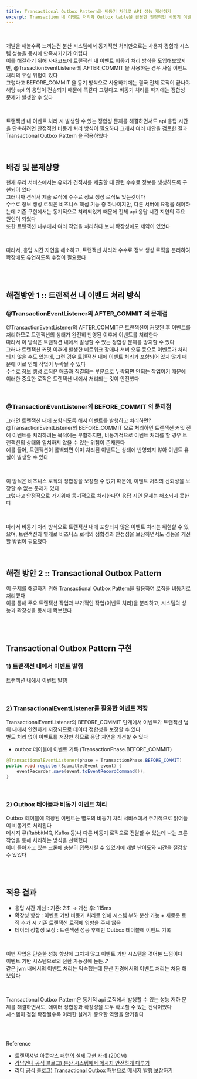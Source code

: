 ```yaml
---
title: Transactional Outbox Pattern과 비동기 처리로 API 성능 개선하기
excerpt: Transaction 내 이벤트 처리와 Outbox table을 활용한 안정적인 비동기 이벤트 처리
---
```


<br/>

개발을 해볼수록 느끼는건 분산 시스템에서 동기적인 처리만으로는 사용자 경험과 시스템 성능을 동시에 만족시키기가 어렵다  
이를 해결하기 위해 사내코드에 트랜잭션 내 이벤트 비동기 처리 방식을 도입해보았지만, @TrasactionEventListener의 AFTER_COMMIT 을 사용하는 경우 사실 이벤트 처리의 유실 위험이 있다    
그렇다고 BEFORE_COMMIT 을 동기 방식으로 사용하기에는 결국 전체 로직이 끝나야 해당 api 의 응답이 전송되기 때문에 똑같다 그렇다고 비동기 처리를 하기에는 정합성 문제가 발생할 수 있다    

<br/>

트랜잭션 내 이벤트 처리 시 발생할 수 있는 정합성 문제를 해결하면서도 api 응답 시간을 단축하려면 안정적인 비동기 처리 방식이 필요하다
그래서 여러 대안을 검토한 결과 Transactional Outbox Pattern 을 적용하였다    

<br/>

## 배경 및 문제상황   
현재 우리 서비스에서는 유저가 견적서를 제출할 때 관련 수수료 정보를 생성하도록 구현되어 있다     
그러니까 견적서 제출 로직에 수수료 정보 생성 로직도 있는것이다   
수수료 정보 생성 로직은 비즈니스 핵심 기능 중 하나이지만, 다른 서버에 요청을 해야하는데 기존 구현에서는 동기적으로 처리되었기 때문에 전체 api 응답 시간 지연의 주요 원인이 되었다      
또한 트랜잭션 내부에서 여러 작업을 처리하다 보니 확장성에도 제약이 있었다   

<br/>

따라서, 응답 시간 지연을 해소하고, 트랜잭션 처리와 수수료 정보 생성 로직을 분리하여 확장에도 유연하도록 수정이 필요했다    

<br/><br/>

## 해결방안 1 :: 트랜잭션 내 이벤트 처리 방식
### @TransactionEventListener의 AFTER_COMMIT 의 문제점
@TransactionEventListener의 AFTER_COMMIT은 트랜잭션이 커밋된 후 이벤트를 처리하므로 트랜잭션의 상태가 완전히 반영된 이후에 이벤트를 처리한다   
따라서 이 방식은 트랜잭션 내에서 발생할 수 있는 정합성 문제를 방지할 수 있다    
그러나 트랜잭션 커밋 이후에 발생한 네트워크 장애나 서버 오류 등으로 이벤트가 처리되지 않을 수도 있는데, 그런 경우 트랜잭션 내에 이벤트 처리가 포함되어 있지 않기 때문에 이로 인해 작업이 누락될 수 있다       
수수료 정보 생성 로직은 매출과 직결되는 부분으로 누락되면 안되는 작업이기 때문에 이러한 중요한 로직은 트랜잭션 내에서 처리되는 것이 안전했다   

<br/>

###  @TransactionEventListener의 BEFORE_COMMIT 의 문제점  
그러면 트랜잭션 내에 포함되도록 해서 이벤트를 발행하고 처리하면?    
@TransactionEventListener의 BEFORE_COMMIT 으로 처리하면 트랜잭션 커밋 전에 이벤트를 처리하려는 목적에는 부합하지만, 비동기적으로 이벤트 처리를 할 경우 트랜잭션의 상태와 일치하지 않을 수 있는 위험이 존재한다      
예를 들어, 트랜잭션이 롤백되면 이미 처리된 이벤트는 상태에 반영되지 않아 이벤트 유실이 발생할 수 있다    

<br/>

이 방식은 비즈니스 로직의 정합성을 보장할 수 없기 때문에, 이벤트 처리의 신뢰성을 보장할 수 없는 문제가 있다   
그렇다고 안정적으로 가기위해 동기적으로 처리한다면 응답 지연 문제는 해소되지 못한다    

<br/>

따라서 비동기 처리 방식으로 트랜잭션 내에 포함되지 않은 이벤트 처리는 위험할 수 있으며, 트랜잭션과 별개로 비즈니스 로직의 정합성과 안정성을 보장하면서도 성능을 개선할 방법이 필요했다    

<br/>

## 해결 방안 2 :: Transactional Outbox Pattern
이 문제를 해결하기 위해 Transactional Outbox Pattern을 활용하여 로직을 비동기로 처리했다     
이를 통해 주요 트랜잭션 작업과 부가적인 작업(이벤트 처리)을 분리하고, 시스템의 성능과 확장성을 동시에 확보했다    

<br/><br/>

## Transactional Outbox Pattern 구현

### 1) 트랜잭션 내에서 이벤트 발행
트랜잭션 내에서 이벤트 발행

<br/>

### 2) TransactionalEventListener를 활용한 이벤트 저장
TransactionalEventListener의 BEFORE_COMMIT 단계에서 이벤트가 트랜잭션 범위 내에서 안전하게 저장되므로 데이터 정합성을 보장할 수 있다   
별도 처리 없이 이벤트를 저장만 하므로 응답 지연을 개선할 수 있다    

- outbox 테이블에 이벤트 기록 (TransactionPhase.BEFORE_COMMIT)
  
```java
@TransactionalEventListener(phase = TransactionPhase.BEFORE_COMMIT)
public void register(SubmittedEvent event) {
    eventRecorder.save(event.toEventRecordCommand());
}
```

<br/>

### 2) Outbox 테이블과 비동기 이벤트 처리
Outbox 테이블에 저장된 이벤트는 별도의 비동기 처리 서비스에서 주기적으로 읽어들여 비동기로 처리된다       
메시지 큐(RabbitMQ, Kafka 등)나 다른 비동기 로직으로 전달할 수 있는데 나는 크론 작업을 통해 처리하는 방식을 선택했다    
이미 돌아가고 있는 크론에 충분히 접목시킬 수 있었기에 개발 난이도와 시간을 절감할 수 있었다      

<br/><br/>

## 적용 결과
- 응답 시간 개선 : 기존: 2초 → 개선 후: 115ms
- 확장성 향상 : 이벤트 기반 비동기 처리로 인해 시스템 부하 분산 가능 + 새로운 로직 추가 시 기존 트랜잭션 로직에 영향을 주지 않음
- 데이터 정합성 보장 : 트랜잭션 성공 후에만 Outbox 테이블에 이벤트 기록

<br/>

이번 작업은 단순한 성능 향상에 그치지 않고 이벤트 기반 시스템을 겪어본 느낌이다     
이벤트 기반 시스템으로의 전환 가능성에 눈뜬..?    
같은 jvm 내에서의 이벤트 처리는 익숙했는데 분산 환경에서의 이벤트 처리는 처음 해보았다   

<br/>

Transactional Outbox Pattern은 동기적 api 로직에서 발생할 수 있는 성능 저하 문제를 해결하면서도, 데이터 정합성과 확장성을 모두 확보할 수 있는 전략이었다   
시스템이 점점 확장될수록 이러한 설계가 중요한 역할을 할거같다     

<br/><br/>

Reference    
- [트랜잭셔널 아웃박스 패턴의 실제 구현 사례 (29CM)](https://medium.com/@greg.shiny82/%ED%8A%B8%EB%9E%9C%EC%9E%AD%EC%85%94%EB%84%90-%EC%95%84%EC%9B%83%EB%B0%95%EC%8A%A4-%ED%8C%A8%ED%84%B4%EC%9D%98-%EC%8B%A4%EC%A0%9C-%EA%B5%AC%ED%98%84-%EC%82%AC%EB%A1%80-29cm-0f822fc23edb)
- [강남언니 공식 블로그) 분산 시스템에서 메시지 안전하게 다루기](https://blog.gangnamunni.com/post/transactional-outbox/)
- [리디 공식 블로그) Transactional Outbox 패턴으로 메시지 발행 보장하기](https://ridicorp.com/story/transactional-outbox-pattern-ridi/)

<br/>
